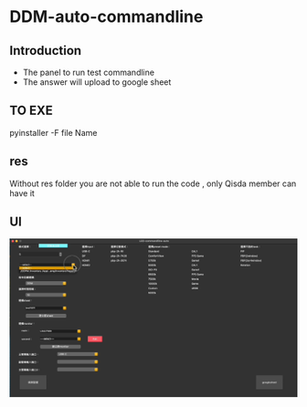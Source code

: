 # DDM-auto-commandline

## Introduction 
* The panel to run test commandline
* The answer will upload to google sheet

## TO EXE
pyinstaller -F file Name

## res
Without res folder you are not able to run the code , only Qisda member can have it

## UI
![image](https://github.com/leo-play-code/DDM-auto-commandline/blob/main/demo.gif)
